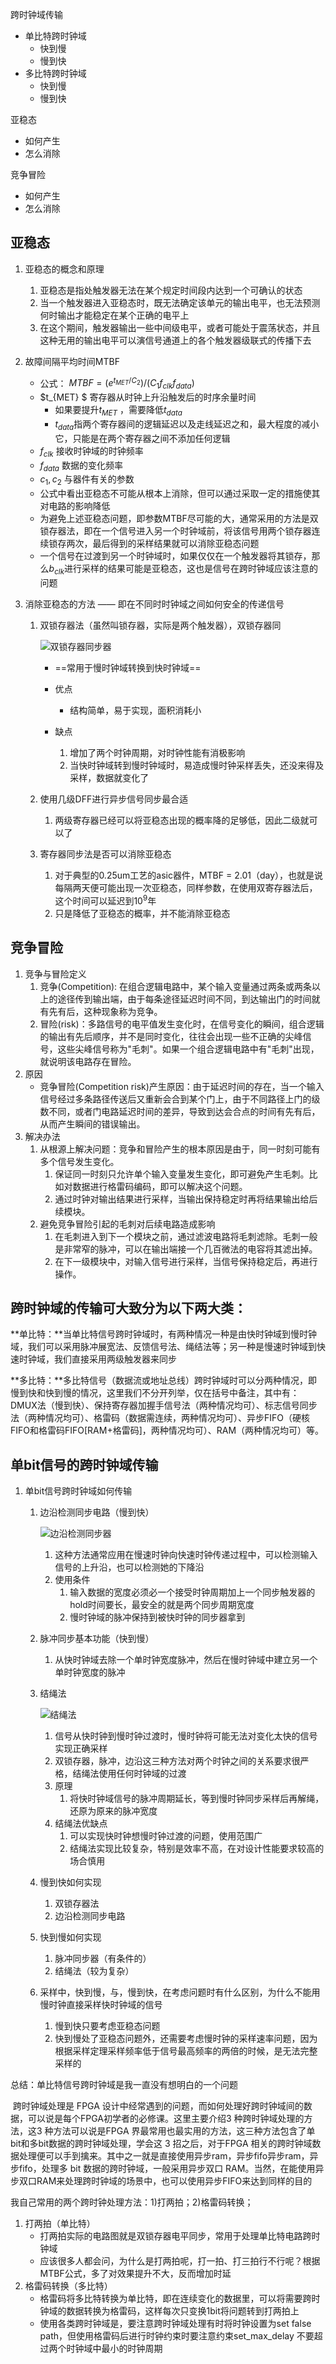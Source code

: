 跨时钟域传输

- 单比特跨时钟域
  - 快到慢
  - 慢到快
- 多比特跨时钟域
  - 快到慢
  - 慢到快

亚稳态

- 如何产生
- 怎么消除

竞争冒险

- 如何产生
- 怎么消除





## 亚稳态

1. 亚稳态的概念和原理

   1. 亚稳态是指处触发器无法在某个规定时间段内达到一个可确认的状态
   2. 当一个触发器进入亚稳态时，既无法确定该单元的输出电平，也无法预测何时输出才能稳定在某个正确的电平上
   3. 在这个期间，触发器输出一些中间级电平，或者可能处于震荡状态，并且这种无用的输出电平可以演信号通道上的各个触发器级联式的传播下去 

2. 故障间隔平均时间MTBF

   - 公式： $MTBF = (e^{t_{MET}/C_2})/(C_1f_{clk}f_{data})$
   - $t_{MET} $ 寄存器从时钟上升沿触发后的时序余量时间
     - 如果要提升$t_{MET}$ ，需要降低$t_{data}$ 
     - $t_{data}$指两个寄存器间的逻辑延迟以及走线延迟之和，最大程度的减小它，只能是在两个寄存器之间不添加任何逻辑
   - $f_{clk}$ 接收时钟域的时钟频率
   - $f_{data}$ 数据的变化频率
   - $c_1,c_2$ 与器件有关的参数
   - 公式中看出亚稳态不可能从根本上消除，但可以通过采取一定的措施使其对电路的影响降低
   - 为避免上述亚稳态问题，即参数MTBF尽可能的大，通常采用的方法是双锁存器法，即在一个信号进入另一个时钟域前，将该信号用两个锁存器连续锁存两次，最后得到的采样结果就可以消除亚稳态问题
   - 一个信号在过渡到另一个时钟域时，如果仅仅在一个触发器将其锁存，那么$b_{clk}$进行采样的结果可能是亚稳态，这也是信号在跨时钟域应该注意的问题

3. 消除亚稳态的方法 —— 即在不同时时钟域之间如何安全的传递信号

   1. 双锁存器法（虽然叫锁存器，实际是两个触发器），双锁存器同

      ![双锁存器同步器](单bit信号的跨时钟域传输.assets/双锁存器同步.png)

      - ==常用于慢时钟域转换到快时钟域==

      - 优点
        - 结构简单，易于实现，面积消耗小
      - 缺点
        1. 增加了两个时钟周期，对时钟性能有消极影响
        2. 当快时钟域转到慢时钟域时，易造成慢时钟采样丢失，还没来得及采样，数据就变化了

   2. 使用几级DFF进行异步信号同步最合适

      1. 两级寄存器已经可以将亚稳态出现的概率降的足够低，因此二级就可以了

   3. 寄存器同步法是否可以消除亚稳态

      1. 对于典型的0.25um工艺的asic器件，MTBF = 2.01（day），也就是说每隔两天便可能出现一次亚稳态，同样参数，在使用双寄存器法后，这个时间可以延迟到$10^9$年
      2. 只是降低了亚稳态的概率，并不能消除亚稳态

## 竞争冒险

1. 竞争与冒险定义
   1. 竞争(Competition): 在组合逻辑电路中，某个输入变量通过两条或两条以上的途径传到输出端，由于每条途径延迟时间不同，到达输出门的时间就有先有后，这种现象称为竞争。
   2. 冒险(risk)：多路信号的电平值发生变化时，在信号变化的瞬间，组合逻辑的输出有先后顺序，并不是同时变化，往往会出现一些不正确的尖峰信号，这些尖峰信号称为"毛刺"。如果一个组合逻辑电路中有"毛刺"出现，就说明该电路存在冒险。
2. 原因
   - 竞争冒险(Competition risk)产生原因：由于延迟时间的存在，当一个输入信号经过多条路径传送后又重新会合到某个门上，由于不同路径上门的级数不同，或者门电路延迟时间的差异，导致到达会合点的时间有先有后，从而产生瞬间的错误输出。
3. 解决办法
   1. 从根源上解决问题：竞争和冒险产生的根本原因是由于，同一时刻可能有多个信号发生变化。
      1. 保证同一时刻只允许单个输入变量发生变化，即可避免产生毛刺。比如对数据进行格雷码编码，即可以解决这个问题。
      2. 通过时钟对输出结果进行采样，当输出保持稳定时再将结果输出给后续模块。
   2. 避免竞争冒险引起的毛刺对后续电路造成影响
      1. 在毛刺进入到下一个模块之前，通过滤波电路将毛刺滤除。毛刺一般是非常窄的脉冲，可以在输出端接一个几百微法的电容将其滤出掉。
      2. 在下一级模块中，对输入信号进行采样，当信号保持稳定后，再进行操作。

## 跨时钟域的传输可大致分为以下两大类：

**单比特：**当单比特信号跨时钟域时，有两种情况一种是由快时钟域到慢时钟域，我们可以采用脉冲展宽法、反馈信号法、绳结法等；另一种是慢速时钟域到快速时钟域，我们直接采用两级触发器来同步

**多比特：**多比特信号（数据流或地址总线）跨时钟域时可以分两种情况，即慢到快和快到慢的情况，这里我们不分开列举，仅在括号中备注，其中有：DMUX法（慢到快）、保持寄存器加握手信号法（两种情况均可）、标志信号同步法（两种情况均可）、格雷码（数据需连续，两种情况均可）、异步FIFO（硬核FIFO和格雷码FIFO[RAM+格雷码]，两种情况均可）、RAM（两种情况均可）等。



## 单bit信号的跨时钟域传输

1. 单bit信号跨时钟域如何传输

   1. 边沿检测同步电路（慢到快）

      ![边沿检测同步器](单bit信号的跨时钟域传输.assets/单bit信号边沿检测.png)

      1. 这种方法通常应用在慢速时钟向快速时钟传递过程中，可以检测输入信号的上升沿，也可以检测她的下降沿 
      2. 使用条件
         1. 输入数据的宽度必须必一个接受时钟周期加上一个同步触发器的hold时间要长，最安全的就是两个同步周期宽度
         2. 慢时钟域的脉冲保持到被快时钟的同步器拿到 

   2. 脉冲同步基本功能（快到慢）

      1. 从快时钟域去除一个单时钟宽度脉冲，然后在慢时钟域中建立另一个单时钟宽度的脉冲

   3. 结绳法

      ![结绳法]()

      1. 信号从快时钟到慢时钟过渡时，慢时钟将可能无法对变化太快的信号实现正确采样
      2. 双锁存器，脉冲，边沿这三种方法对两个时钟之间的关系要求很严格，结绳法使用任何时钟域的过渡
      3. 原理
         1. 将快时钟域信号的脉冲周期延长，等到慢时钟同步采样后再解绳，还原为原来的脉冲宽度 
      4. 结绳法优缺点
         1. 可以实现快时钟想慢时钟过渡的问题，使用范围广
         2. 结绳法实现比较复杂，特别是效率不高，在对设计性能要求较高的场合慎用

   4. 慢到快如何实现

      1. 双锁存器法
      2. 边沿检测同步电路

   5. 快到慢如何实现

      1. 脉冲同步器（有条件的）
      2. 结绳法（较为复杂）
      
   6. 采样中，快到慢，与，慢到快，在考虑问题时有什么区别，为什么不能用慢时钟直接采样快时钟域的信号

      1. 慢到快只要考虑亚稳态问题
      2. 快到慢处了亚稳态问题外，还需要考虑慢时钟的采样速率问题，因为根据采样定理采样频率低于信号最高频率的两倍的时候，是无法完整采样的

总结：单比特信号跨时钟域是我一直没有想明白的一个问题

​		跨时钟域处理是 FPGA 设计中经常遇到的问题，而如何处理好跨时钟域间的数据，可以说是每个FPGA初学者的必修课。这里主要介绍3 种跨时钟域处理的方法，这3 种方法可以说是FPGA 界最常用也最实用的方法，这三种方法包含了单bit和多bit数据的跨时钟域处理，学会这 3 招之后，对于FPGA 相关的跨时钟域数据处理便可以手到擒来。其中之一就是直接使用异步ram，异步fifo异步ram，异步fifo，处理多 bit 数据的跨时钟域，一般采用异步双口 RAM。当然，在能使用异步双口RAM来处理跨时钟域的场景中，也可以使用异步FIFO来达到同样的目的

我自己常用的两个跨时钟处理方法：1)打两拍；2)格雷码转换；

1. 打两拍（单比特）
   - 打两拍实际的电路图就是双锁存器电平同步，常用于处理单比特电路跨时钟域
   - 应该很多人都会问，为什么是打两拍呢，打一拍、打三拍行不行呢？根据MTBF公式，多了对效果提升不大，反而增加时延
2. 格雷码转换（多比特）
   - 格雷码将多比特转换为单比特，即在连续变化的数据里，可以将需要跨时钟域的数据转换为格雷码，这样每次只变换1bit将问题转到打两拍上
   - 使用各类跨时钟域是，要注意跨时钟域处理有时将时钟设置为set false path，但使用格雷码后进行时钟约束时要注意约束set_max_delay 不要超过两个时钟域中最小的时钟周期



